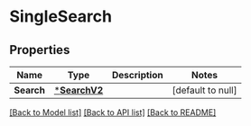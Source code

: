 # SingleSearch

## Properties
Name | Type | Description | Notes
------------ | ------------- | ------------- | -------------
**Search** | [***SearchV2**](SearchV2.md) |  | [default to null]

[[Back to Model list]](../README.md#documentation-for-models) [[Back to API list]](../README.md#documentation-for-api-endpoints) [[Back to README]](../README.md)

